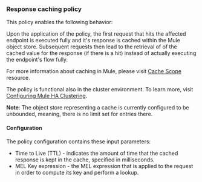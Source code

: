 ### Response caching policy ###

This policy enables the following behavior:

Upon the application of the policy, the first request that hits the affected endpoint is executed fully and it's response is cached within the Mule object store. Subsequent requests then lead to the retrieval of of the cached value for the response (if there is a hit) instead of actually executing the endpoint's flow fully.

For more information about caching in Mule, please visit [Cache Scope](https://developer.mulesoft.com/docs/display/current/Cache+Scope) resource.

The policy is functional also in the cluster environment. To learn more, visit [Configuring Mule HA Clustering](https://developer.mulesoft.com/docs/display/current/Configuring+Mule+HA+Clustering).

**Note**: The object store representing a cache is currently configured to be unbounded, meaning, there is no limit set for entries there.

#### Configuration

The policy configuration contains these input parameters:

+  Time to Live (TTL) - indicates the amount of time that the cached response is kept in the cache, specified in milliseconds. 
+  MEL Key expression - the MEL expression that is applied to the request in order to compute its key and perform a lookup.
